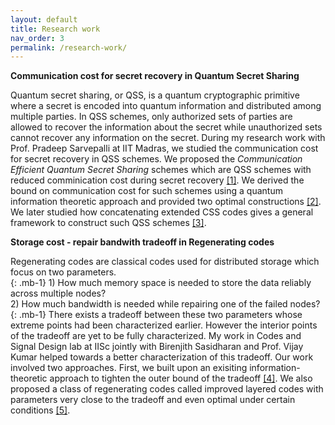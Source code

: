 ```yaml
---
layout: default
title: Research work
nav_order: 3
permalink: /research-work/
---
```


**Communication cost for secret recovery in Quantum Secret Sharing**

Quantum secret sharing, or QSS, is a quantum cryptographic primitive where a secret is encoded into quantum information and distributed among multiple parties.
In QSS schemes, only authorized sets of parties are allowed to recover the information about the secret while unauthorized sets cannot recover any information on the secret.
During my research work with Prof. Pradeep Sarvepalli at IIT Madras, we studied the communication cost for secret recovery in QSS schemes.
We proposed the _Communication Efficient Quantum Secret Sharing_ schemes which are QSS schemes with reduced comminication cost during secret recovery [[1]](https://journals.aps.org/pra/abstract/10.1103/PhysRevA.100.052313).
We derived the bound on communication cost for such schemes using a quantum information theoretic approach and provided two optimal constructions [[2]](https://ieeexplore.ieee.org/abstract/document/9674910/).
We later studied how concatenating extended CSS codes gives a general framework to construct such QSS schemes [[3]](https://arxiv.org/abs/2211.06910).

**Storage cost - repair bandwith tradeoff in Regenerating codes**

Regenerating codes are classical codes used for distributed storage which focus on two parameters.
<br>{: .mb-1} 1) How much memory space is needed to store the data reliably across multiple nodes?
<br> 2) How much bandwidth is needed while repairing one of the failed nodes?
<br>{: .mb-1} There exists a tradeoff between these two parameters whose extreme points had been characterized earlier.
However the interior points of the tradeoff are yet to be fully characterized.
My work in Codes and Signal Design lab at IISc jointly with Birenjith Sasidharan and Prof. Vijay Kumar helped towards a better characterization of this tradeoff.
Our work involved two approaches.
First, we built upon an exisiting information-theoretic approach to tighten the outer bound of the tradeoff [[4]](https://ieeexplore.ieee.org/abstract/document/6875270/).
We also proposed a class of regenerating codes called improved layered codes with parameters very close to the tradeoff and even optimal under certain conditions [[5]](https://ieeexplore.ieee.org/abstract/document/7133121/).
